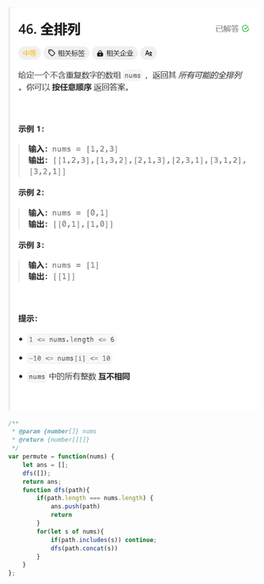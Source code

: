 ![image-20250331025233312](./img/image-20250331025233312.png)

```javascript
/**
 * @param {number[]} nums
 * @return {number[][]}
 */
var permute = function(nums) {
    let ans = [];
    dfs([]);
    return ans;
    function dfs(path){
        if(path.length === nums.length) {
            ans.push(path)
            return
        }
        for(let s of nums){
            if(path.includes(s)) continue;
            dfs(path.concat(s))
        }
    }
};
```

